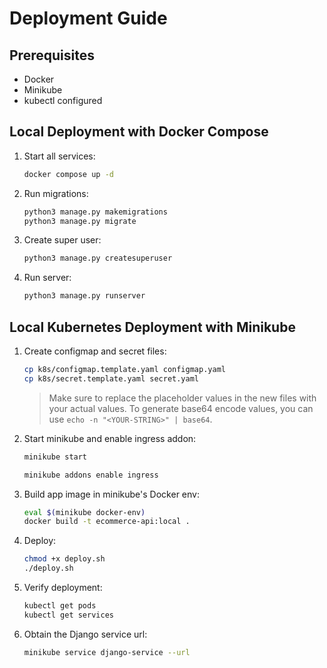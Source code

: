 # Deployment Guide

## Prerequisites

-   Docker
-   Minikube
-   kubectl configured

## Local Deployment with Docker Compose

1. Start all services:

    ```bash
    docker compose up -d
    ```

2. Run migrations:

    ```bash
    python3 manage.py makemigrations
    python3 manage.py migrate
    ```

3. Create super user:

    ```bash
    python3 manage.py createsuperuser
    ```

4. Run server:

    ```bash
    python3 manage.py runserver
    ```

## Local Kubernetes Deployment with Minikube

1. Create configmap and secret files:

    ```bash
    cp k8s/configmap.template.yaml configmap.yaml
    cp k8s/secret.template.yaml secret.yaml
    ```

    > Make sure to replace the placeholder values in the new files with your actual values. To generate base64 encode values, you can use `echo -n "<YOUR-STRING>" | base64`.

2. Start minikube and enable ingress addon:

    ```bash
    minikube start

    minikube addons enable ingress
    ```

3. Build app image in minikube's Docker env:

    ```bash
    eval $(minikube docker-env)
    docker build -t ecommerce-api:local .
    ```

4. Deploy:

    ```bash
    chmod +x deploy.sh
    ./deploy.sh
    ```

5. Verify deployment:

    ```bash
    kubectl get pods
    kubectl get services
    ```

6. Obtain the Django service url:

    ```bash
    minikube service django-service --url
    ```
